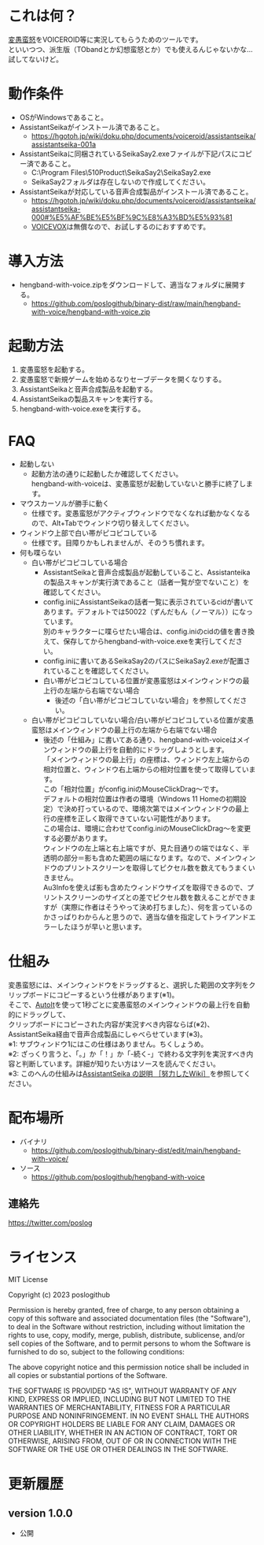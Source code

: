 # これは何？

[変愚蛮怒](https://hengband.github.io/)をVOICEROID等に実況してもらうためのツールです。<br />
といいつつ、派生版（TObandとか幻想蛮怒とか）でも使えるんじゃないかな...試してないけど。<br />

# 動作条件

* OSがWindowsであること。
* AssistantSeikaがインストール済であること。
  * https://hgotoh.jp/wiki/doku.php/documents/voiceroid/assistantseika/assistantseika-001a
* AssistantSeikaに同梱されているSeikaSay2.exeファイルが下記パスにコピー済であること。
  * C:\Program Files\510Product\SeikaSay2\SeikaSay2.exe
  * SeikaSay2フォルダは存在しないので作成してください。
* AssistantSeikaが対応している音声合成製品がインストール済であること。
  * https://hgotoh.jp/wiki/doku.php/documents/voiceroid/assistantseika/assistantseika-000#%E5%AF%BE%E5%BF%9C%E8%A3%BD%E5%93%81
  * [VOICEVOX](https://voicevox.hiroshiba.jp/)は無償なので、お試しするのにおすすめです。

# 導入方法

* hengband-with-voice.zipをダウンロードして、適当なフォルダに展開する。
  * https://github.com/poslogithub/binary-dist/raw/main/hengband-with-voice/hengband-with-voice.zip

# 起動方法

1. 変愚蛮怒を起動する。
2. 変愚蛮怒で新規ゲームを始めるなりセーブデータを開くなりする。
3. AssistantSeikaと音声合成製品を起動する。
4. AssistantSeikaの製品スキャンを実行する。
5. hengband-with-voice.exeを実行する。

# FAQ

* 起動しない
  * 起動方法の通りに起動したか確認してください。<br />hengband-with-voiceは、変愚蛮怒が起動していないと勝手に終了します。
* マウスカーソルが勝手に動く
  * 仕様です。変愚蛮怒がアクティブウィンドウでなくなれば動かなくなるので、Alt+Tabでウィンドウ切り替えしてください。
* ウィンドウ上部で白い帯がピコピコしている
  * 仕様です。目障りかもしれませんが、そのうち慣れます。
* 何も喋らない
  * 白い帯がピコピコしている場合
    * AssistantSeikaと音声合成製品が起動していること、Assistanteikaの製品スキャンが実行済であること（話者一覧が空でないこと）を確認してください。
    * config.iniにAssistantSeikaの話者一覧に表示されているcidが書いてあります。デフォルトでは50022（ずんだもん（ノーマル））になっています。<br />別のキャラクターに喋らせたい場合は、config.iniのcidの値を書き換えて、保存してからhengband-with-voice.exeを実行してください。
    * config.iniに書いてあるSeikaSay2のパスにSeikaSay2.exeが配置されていることを確認してください。
    * 白い帯がピコピコしている位置が変愚蛮怒はメインウィンドウの最上行の左端から右端でない場合
      * 後述の「白い帯がピコピコしていない場合」を参照してください。
  * 白い帯がピコピコしていない場合/白い帯がピコピコしている位置が変愚蛮怒はメインウィンドウの最上行の左端から右端でない場合
    * 後述の「仕組み」に書いてある通り、hengband-with-voiceはメインウィンドウの最上行を自動的にドラッグしようとします。<br />「メインウィンドウの最上行」の座標は、ウィンドウ左上端からの相対位置と、ウィンドウ右上端からの相対位置を使って取得しています。<br />この「相対位置」がconfig.iniのMouseClickDrag～です。<br />デフォルトの相対位置は作者の環境（Windows 11 Homeの初期設定）で決め打っているので、環境次第ではメインウィンドウの最上行の座標を正しく取得できていない可能性があります。<br />この場合は、環境に合わせてconfig.iniのMouseClickDrag～を変更する必要があります。<br />ウィンドウの左上端と右上端ですが、見た目通りの端ではなく、半透明の部分＝影も含めた範囲の端になります。なので、メインウィンドウのプリントスクリーンを取得してピクセル数を数えてもうまくいきません。<br />Au3Infoを使えば影も含めたウィンドウサイズを取得できるので、プリントスクリーンのサイズとの差でピクセル数を数えることができますが（実際に作者はそうやって決め打ちました）、何を言っているのかさっぱりわからんと思うので、適当な値を指定してトライアンドエラーしたほうが早いと思います。<br />


# 仕組み

変愚蛮怒には、メインウィンドウをドラッグすると、選択した範囲の文字列をクリップボードにコピーするという仕様があります(※1)。<br />
そこで、[AutoIt](https://www.autoitscript.com/site/)を使って1秒ごとに変愚蛮怒のメインウィンドウの最上行を自動的にドラッグして、<br />
クリップボードにコピーされた内容が実況すべき内容ならば(※2)、AssistantSeika経由で音声合成製品にしゃべらせています(※3)。<br />
※1: サブウィンドウ1にはこの仕様はありません。ちくしょうめ。<br />
※2: ざっくり言うと、「。」か「！」か「-続く-」で終わる文字列を実況すべき内容と判断しています。詳細が知りたい方はソースを読んでください。<br />
※3: このへんの仕組みは[AssistantSeika の説明 ［努力したWiki］](https://wiki.hgotoh.jp/documents/tools/assistantseika/assistantseika-000)を参照してください。<br />

# 配布場所

* バイナリ
  * https://github.com/poslogithub/binary-dist/edit/main/hengband-with-voice/
* ソース
  * https://github.com/poslogithub/hengband-with-voice

## 連絡先

https://twitter.com/poslog

# ライセンス

MIT License

Copyright (c) 2023 poslogithub

Permission is hereby granted, free of charge, to any person obtaining a copy
of this software and associated documentation files (the "Software"), to deal
in the Software without restriction, including without limitation the rights
to use, copy, modify, merge, publish, distribute, sublicense, and/or sell
copies of the Software, and to permit persons to whom the Software is
furnished to do so, subject to the following conditions:

The above copyright notice and this permission notice shall be included in all
copies or substantial portions of the Software.

THE SOFTWARE IS PROVIDED "AS IS", WITHOUT WARRANTY OF ANY KIND, EXPRESS OR
IMPLIED, INCLUDING BUT NOT LIMITED TO THE WARRANTIES OF MERCHANTABILITY,
FITNESS FOR A PARTICULAR PURPOSE AND NONINFRINGEMENT. IN NO EVENT SHALL THE
AUTHORS OR COPYRIGHT HOLDERS BE LIABLE FOR ANY CLAIM, DAMAGES OR OTHER
LIABILITY, WHETHER IN AN ACTION OF CONTRACT, TORT OR OTHERWISE, ARISING FROM,
OUT OF OR IN CONNECTION WITH THE SOFTWARE OR THE USE OR OTHER DEALINGS IN THE
SOFTWARE.

# 更新履歴

## version 1.0.0

* 公開

